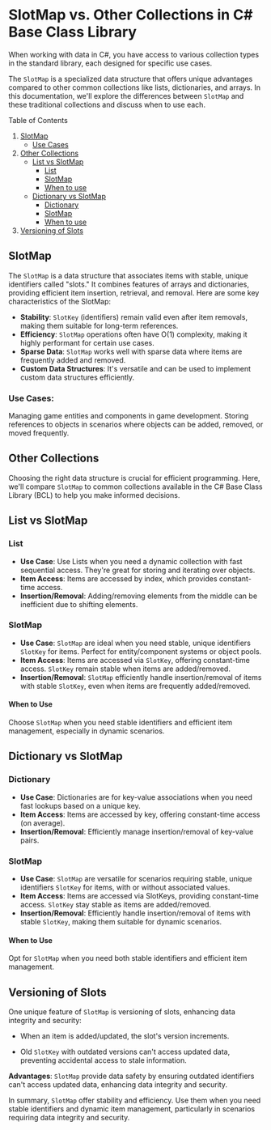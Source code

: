 # SlotMap vs. Other Collections in C# Base Class Library

When working with data in C#, you have access to various collection types in the standard library, each designed for specific use cases.

The `SlotMap` is a specialized data structure that offers unique advantages compared to other common collections like lists, dictionaries, and arrays.
In this documentation, we'll explore the differences between `SlotMap` and these traditional collections and discuss when to use each.

Table of Contents

1. [SlotMap](#slotmap)
    * [Use Cases](#use-cases)
2. [Other Collections](#other-collections)
    * [List vs SlotMap](#list-vs-slotmap)
        * [List](#list)
        * [SlotMap](#slotmap-1)
        * [When to use](#when-to-use)
    * [Dictionary vs SlotMap](#dictionary-vs-slotmap)
        * [Dictionary](#dictionary)
        * [SlotMap](#slotmap-2)
        * [When to use](#when-to-use-1)
3. [Versioning of Slots](#versioning-of-slots)

## SlotMap
The `SlotMap` is a data structure that associates items with stable, unique identifiers called "slots." It combines features of arrays and dictionaries, providing efficient item insertion, retrieval, and removal. Here are some key characteristics of the SlotMap:

* **Stability**: `SlotKey` (identifiers) remain valid even after item removals, making them suitable for long-term references.
* **Efficiency**: `SlotMap` operations often have O(1) complexity, making it highly performant for certain use cases.
* **Sparse Data**: `SlotMap` works well with sparse data where items are frequently added and removed.
* **Custom Data Structures**: It's versatile and can be used to implement custom data structures efficiently.

### Use Cases:
Managing game entities and components in game development.
Storing references to objects in scenarios where objects can be added, removed, or moved frequently.

## Other Collections

Choosing the right data structure is crucial for efficient programming. Here, we'll compare `SlotMap` to common collections available in the C# Base Class Library (BCL) to help you make informed decisions.

## List vs SlotMap
### List

* **Use Case**: Use Lists when you need a dynamic collection with fast sequential access.
                They're great for storing and iterating over objects.
* **Item Access**: Items are accessed by index, which provides constant-time access.
* **Insertion/Removal**: Adding/removing elements from the middle can be inefficient due to shifting elements.

### SlotMap

* **Use Case**: `SlotMap` are ideal when you need stable, unique identifiers `SlotKey` for items.
          Perfect for entity/component systems or object pools.
* **Item Access**: Items are accessed via `SlotKey`, offering constant-time access.
          `SlotKey` remain stable when items are added/removed.
* **Insertion/Removal**: `SlotMap` efficiently handle insertion/removal of items with stable `SlotKey`, even when items are frequently added/removed.

#### When to Use
Choose `SlotMap` when you need stable identifiers and efficient item management, especially in dynamic scenarios.

## Dictionary vs SlotMap
### Dictionary

* **Use Case**: Dictionaries are for key-value associations when you need fast lookups based on a unique key.
* **Item Access**: Items are accessed by key, offering constant-time access (on average).
* **Insertion/Removal**: Efficiently manage insertion/removal of key-value pairs.

### SlotMap

* **Use Case**: `SlotMap` are versatile for scenarios requiring stable, unique identifiers `SlotKey` for items, with or without associated values.
* **Item Access**: Items are accessed via SlotKeys, providing constant-time access.
             `SlotKey` stay stable as items are added/removed.
* **Insertion/Removal**: Efficiently handle insertion/removal of items with stable `SlotKey`, making them suitable for dynamic scenarios.


#### When to Use
Opt for `SlotMap` when you need both stable identifiers and efficient item management.

## Versioning of Slots
One unique feature of `SlotMap` is versioning of slots, enhancing data integrity and security:

* When an item is added/updated, the slot's version increments.

* Old `SlotKey` with outdated versions can't access updated data, preventing accidental access to stale information.

**Advantages**: `SlotMap` provide data safety by ensuring outdated identifiers can't access updated data, enhancing data integrity and security.

In summary, `SlotMap` offer stability and efficiency. Use them when you need stable identifiers and dynamic item management, particularly in scenarios requiring data integrity and security.